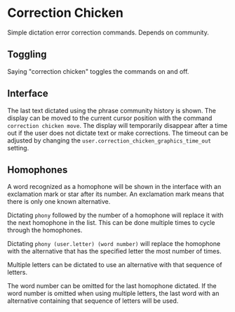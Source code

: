 # Correction Chicken
Simple dictation error correction commands. Depends on community.

## Toggling
Saying "correction chicken" toggles the commands on and off. 

## Interface
The last text dictated using the phrase community history is shown. The display can be moved to the current cursor position with the command `correction chicken move`. The display will temporarily disappear after a time out if the user does not dictate text or make corrections. The timeout can be adjusted by changing the `user.correction_chicken_graphics_time_out` setting. 

## Homophones
A word recognized as a homophone will be shown in the interface with an exclamation mark or star after its number. An exclamation mark means that there is only one known alternative. 

Dictating `phony` followed by the number of a homophone will replace it with the next homophone in the list. This can be done multiple times to cycle through the homophones. 

Dictating `phony (user.letter) (word number)` will replace the homophone with the alternative that has the specified letter the most number of times. 

Multiple letters can be dictated to use an alternative with that sequence of letters.

The word number can be omitted for the last homophone dictated. If the word number is omitted when using multiple letters, the last word with an alternative containing that sequence of letters will be used.